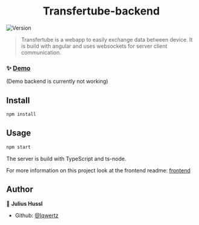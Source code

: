 <h1 align="center">Transfertube-backend</h1>
<p>
  <img alt="Version" src="https://img.shields.io/badge/version-0.0.1-blue.svg?cacheSeconds=2592000" />
</p>

> Transfertube is a webapp to easily exchange data between device. It is build with angular and uses websockets for server client communication.

### ✨ [Demo](https://iqwertz.github.io/Transfertube/)

(Demo backend is currently not working)

## Install

```sh
npm install
```

## Usage

```sh
npm start
```

The server is build with TypeScript and ts-node.

For more information on this project look at the frontend readme: [frontend](https://github.com/Iqwertz/DeviceConnect-frontend)

## Author

👤 **Julius Hussl**

- Github: [@Iqwertz](https://github.com/Iqwertz)
